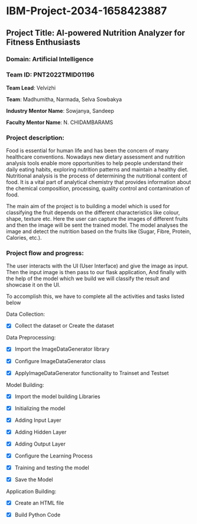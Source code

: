 # IBM-Project-2034-1658423887

## Project Title: AI-powered Nutrition Analyzer for Fitness Enthusiasts

### Domain: Artificial Intelligence
### Team ID: PNT2022TMID01196   

**Team Lead**: Velvizhi

**Team**: Madhumitha, Narmada, Selva Sowbakya

**Industry Mentor Name**: Sowjanya, Sandeep

**Faculty Mentor Name**: N. CHIDAMBARAMS

### Project description:

Food is essential for human life and has been the concern of many healthcare conventions. Nowadays new dietary assessment and nutrition analysis tools enable more opportunities to help people understand their daily eating habits, exploring nutrition patterns and maintain a healthy diet. Nutritional analysis is the process of determining the nutritional content of food. It is a vital part of analytical chemistry that provides information about the chemical composition, processing, quality control and contamination of food.

The main aim of the project is to building a model which is used for classifying the fruit depends on the different characteristics like colour, shape, texture etc. Here the user can capture the images of different fruits and then the image will be sent the trained model. The model analyses the image and detect the nutrition based on the fruits like (Sugar, Fibre, Protein, Calories, etc.).

### Project flow and progress:

The user interacts with the UI (User Interface) and give the image as input.
Then the input image is then pass to our flask application,
And finally with the help of the model which we build we will classify the result and showcase it on the UI.

To accomplish this, we have to complete all the activities and tasks listed below

Data Collection:

- [x] Collect the dataset or Create the dataset

Data Preprocessing:

- [x] Import the ImageDataGenerator library

- [x] Configure ImageDataGenerator class

- [x] ApplyImageDataGenerator functionality to Trainset and Testset

Model Building:

- [x] Import the model building Libraries

- [x] Initializing the model

- [x] Adding Input Layer

- [x] Adding Hidden Layer

- [x] Adding Output Layer

- [x] Configure the Learning Process

- [x] Training and testing the model

- [x] Save the Model

Application Building:

- [x] Create an HTML file

- [x] Build Python Code





